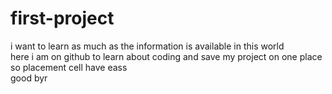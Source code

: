 # first-project
i want to learn as much as the information is available in this world <br> here i am on github to learn about coding and save my project on one place so placement cell have eass
<br>
good byr
